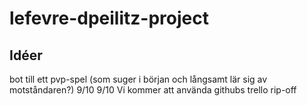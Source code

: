 # lefevre-dpeilitz-project
## Idéer
bot till ett pvp-spel (som suger i början och långsamt lär sig av motståndaren?) 9/10 9/10
Vi kommer att använda githubs trello rip-off
